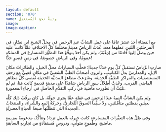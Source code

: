 ```yaml
---
layout: default
section: '070'
name: وثبةٌ نحوَ المُستقبَل
image:
image-caption:
---
```


مع انقضاءِ أحدَ عشرَ عامًا على عملِ الشابِّ عبدِ الرحمنِ في محلِّ الشيخِ ابنِ نصَّارٍ، في المرحلتَينِ اللتينِ عملهما معه، غَدَتْ الرياضُ مدينةً مختلفةً كلَّ الاختلافِ عمَّا كانت عليه حينَ وصل إليها قادمًا من (رَغْبَةَ). ولم يكن أحدٌ يتوقَّعُ هذا التطوُّرَ المتسارعَ في المملكةِ عمومًا، وفي الرياضِ خصوصًا، في زمنٍ قصيرٍ جدًّا!

صارتِ الرِّياضُ تستقبلُ كلَّ يومٍ حَدَثًا جديدًا؛ فحلَّتِ السياراتُ محلَّ الخيلِ، والطائراتُ مكانَ الإبلِ، والمدارسُ بدلَ الكتاتيبِ، وانزوى أصحابُ الطبِّ الشعبيِّ في مكانٍ قَصِيٍّ مع زحفِ المستشفياتِ والمراكزِ الطبيَّةِ الحديثة، وشَرَعتْ مظاهرُ المدنيَّةِ الحديثةِ تُقصي كلَّ مظاهرِ الماضي القريب، وغَدَتْ أطلالُ سورِ الرياضِ شاهدًا على مدينةٍ قديمةٍ كانت هنا، ثم لم تلبَثْ أن تطورت ماضية في ركبِ التقدُّمِ الحاصلِ في أرجاءِ المعمورةِ.

ولم يكنِ الشابُّ النبيهُ عبدُ الرحمنِ في غفلةٍ عمَّا يجري حولَهُ، بل كان يرقُبُ ذلِك كلَّه بعينَينِ يقظتَينِ متأمِّلتَينِ، ولا سيَّما السوقُ التِّجاريُّ، وحركةُ البيعِ والشِّراءِ، والمنتجاتُ الجديدةُ التي تتطلَّبُها صبغةُ الحياةِ العصريَّةِ.

وفي ظلِّ هذه التغيُّراتِ المتسارعةِ كانت خبرتُه بالعملِ تزدادُ وتتأكَّدُ، مدعومةً بعزيمةٍ ماضيةٍ، وطُموحٍ متوثِّبٍ، ودروسٍ مُستفادَةٍ من تَجارِبهِ السابقةِ.

